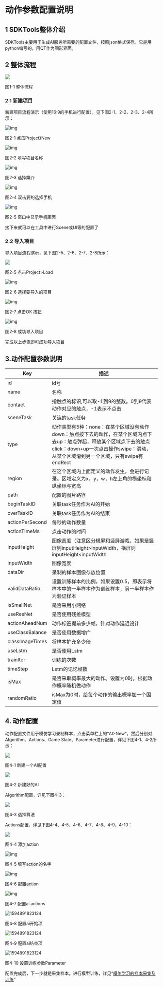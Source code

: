 # 动作参数配置说明


## 1 SDKTools整体介绍

SDKTools主要用于生成AI服务所需要的配置文件，按照json格式保存。它是用python编写的，用QT作为图形界面。



## 2 整体流程

![](../img/New_SDKTool/ActionConf/zhengtiliucheng.png)

   图1-1  整体流程

### 2.1 新建项目

新建项目流程演示（使用16:9的手机进行配置），见下图2-1、2-2、2-3、2-4所示：

![img](../img/New_SDKTool/ActionConf/new.png)

图2-1  点击Project》New



![img](../img/New_SDKTool/ActionConf/name.png)

图2-2  填写项目名称



![img](../img/New_SDKTool/ActionConf/phone.png)

图2-3  选择媒介



![img](../img/New_SDKTool/ActionConf/phone1.png)

图2-4  双击要的选择手机





![img](../img/New_SDKTool/ActionConf/huamian.png)

图2-5  窗口中显示手机画面



接下来就可以在工具中进行Scene或UI等的配置了

### 2.2 导入项目

导入项目流程演示，见下图2-5、2-6、2-7、2-8所示：

![](../img/New_SDKTool/ActionConf/load.png)

图2-5  点击Project>Load



![img](../img/New_SDKTool/ActionConf/choice.png)

图2-6  选择要导入的项目



![img](../img/New_SDKTool/ActionConf/ok.png)

图2-7  点击OK 按钮



![img](../img/New_SDKTool/ActionConf/xiangmu.png)

图2-8  成功导入项目



完成以上步骤即可成功导入项目

## 3.动作配置参数说明

| **Key**         | **描述**                                                     |
| --------------- | ------------------------------------------------------------ |
| id              | id号                                                         |
| name            | 名称                                                         |
| contact         | 指触点的标识,可以取-1到9的整数。0到9代表动作对应的触点，-1表示不点击 |
| sceneTask       | 关连的task任务                                               |
| type            | 动作类型有5种：none：在某个区域没有动作down：触点按下去的动作，在某个区域内点下去up：触点弹起，释放某个区域点下去的触点click：down+up一次点击操作swipe：滑动，从某个区域滑到另一个区域，只有swipe有endRect |
| region          | 在这个区域内上面定义的动作发生，会进行记录。区域定义为x，y，w，h左上角的横坐标和纵坐标与宽高 |
| path            | 配置的图片路径                                               |
| beginTaskID     | 关联task任务作为AI的开始                                     |
| overTaskID      | 关联task任务作为AI的结束                                     |
| actionPerSecond | 每秒的动作数量                                               |
| actionTimeMs    | 点击动作的时间                                               |
| inputHeight     | 图像高度（注意区分横屏和竖屏游戏，如果是竖屏则inputHeight>inputWidth，横屏则 inputHeight<inputWidth |
| inputWidth      | 图像宽度                                                     |
| dataDir         | 录制的样本图像存放位置                                       |
| validDataRatio  | 设置训练样本的比例，如果设置0.5，即表示将样本中的一半样本作为训练样本，另一半样本作为验证样本 |
| isSmallNet      | 是否采用小网络                                               |
| useResNet       | 是否使用残差模型                                             |
| actionAheadNum  | 动作标签提前多少帧，针对动作延迟设计                         |
| useClassBalance | 是否使用数据增广                                             |
| classImageTimes | 将样本扩充多少倍                                             |
| useLstm         | 是否使用Lstm                                                 |
| trainIter       | 训练的次数                                                   |
| timeStep        | Lstm的记忆帧数                                               |
| isMax           | 是否采取概率最大的动作。设置为0时，根据动作概率随机做动作    |
| randomRatio     | isMax为0时，给每个动作的输出概率加一个固定值                 |

## 4. 动作配置

动作配置文件用于模仿学习录制样本，点击菜单栏上的“AI>New”，然后分别对AIgorithm、Actions、Game State、Parameter进行配置，详见下图4-1、4-2所示：

![](../img/New_SDKTool/ActionConf/ai_new.png)

图4-1 新建一个AI配置

![](../img/New_SDKTool/ActionConf/ai.png)

图4-2 新建好的AI



AIgorithm配置，详见下图4-3：

![](../img/New_SDKTool/ActionConf/suanfa.png)



图4-3 选择算法



Actions配置，详见下图4-4、4-5、4-6、4-7、4-8、4-9、4-10：

![](../img/New_SDKTool/ActionConf/define.png)



图4-4  添加action

![img](../img/New_SDKTool/ActionConf/define_name.png)

图4-5 填写action的名字

 

![img](../img/New_SDKTool/ActionConf/test.png)

图4-6  配置action



![img](../img/New_SDKTool/ActionConf/ai_action.png)

图4-7  配置ai actions



![1594891823124](../img/New_SDKTool/ActionConf/begin.png)

图4-8  配置ai开始项



![1594891823124](../img/New_SDKTool/ActionConf/over.png)

图4-9  配置ai结束项



![1594891823124](../img/New_SDKTool/ActionConf/xunlian.png)

图4-10 设置训练参数Parameter

配置完成后，下一步就是采集样本，进行模型训练，详见“[模仿学习的样本采集及训练](../project/ProjectIMTrain.md)”

